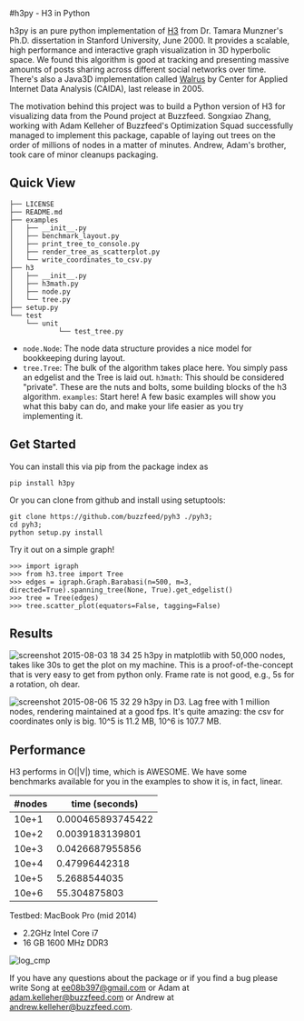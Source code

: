 #h3py - H3 in Python 

h3py is an pure python implementation of [H3](https://graphics.stanford.edu/papers/munzner_thesis/) from Dr. Tamara Munzner's Ph.D. dissertation in Stanford University, June 2000. It provides a scalable, high performance and interactive graph visualization in 3D hyperbolic space. We found this algorithm is good at tracking and presenting massive amounts of posts sharing across different social networks over time. There's also a Java3D implementation called [Walrus](https://www.caida.org/tools/visualization/walrus/) by Center for Applied Internet Data Analysis (CAIDA), last release in 2005.

The motivation behind this project was to build a Python version of H3 for visualizing data from the Pound project at Buzzfeed. Songxiao Zhang, working with Adam Kelleher of Buzzfeed's Optimization Squad successfully managed to implement this package, capable of laying out trees on the order of millions of nodes in a matter of minutes. Andrew, Adam's brother, took care of minor cleanups packaging. 

## Quick View
```
├── LICENSE
├── README.md
├── examples
│   ├── __init__.py
│   ├── benchmark_layout.py
│   ├── print_tree_to_console.py
│   ├── render_tree_as_scatterplot.py
│   └── write_coordinates_to_csv.py
├── h3
│   ├── __init__.py
│   ├── h3math.py
│   ├── node.py
│   └── tree.py
├── setup.py
└── test
    └── unit
            └── test_tree.py
```
* `node.Node`: The node data structure provides a nice model for bookkeeping during layout.<br>
* `tree.Tree`: The bulk of the algorithm takes place here. You simply pass an edgelist and the Tree is laid out. 
`h3math`: This should be considered "private". These are the nuts and bolts, some building blocks of the h3 algorithm. 
`examples`: Start here! A few basic examples will show you what this baby can do, and make your life easier as you try implementing it. 

## Get Started
You can install this via pip from the package index as 

```
pip install h3py
```

Or you can clone from github and install using setuptools:

```
git clone https://github.com/buzzfeed/pyh3 ./pyh3;
cd pyh3;
python setup.py install
```

Try it out on a simple graph!
```
>>> import igraph
>>> from h3.tree import Tree
>>> edges = igraph.Graph.Barabasi(n=500, m=3, directed=True).spanning_tree(None, True).get_edgelist()
>>> tree = Tree(edges)
>>> tree.scatter_plot(equators=False, tagging=False)
```

## Results
![screenshot 2015-08-03 18 34 25](https://cloud.githubusercontent.com/assets/4334970/9049302/87de9d04-3a0e-11e5-91a5-06fb0baba28b.png)
h3py in matplotlib with 50,000 nodes, takes like 30s to get the plot on my machine. This is a proof-of-the-concept that is very easy to get from python only. Frame rate is not good, e.g., 5s for a rotation, oh dear. 
<br>

![screenshot 2015-08-06 15 32 29](https://cloud.githubusercontent.com/assets/4334970/9142031/19579a34-3d0b-11e5-8560-1320bfd47525.jpg)
h3py in D3. Lag free with 1 million nodes, rendering maintained at a good fps. It's quite amazing: the csv for coordinates only is big. 10^5 is 11.2 MB, 10^6 is 107.7 MB.

## Performance
H3 performs in O(|V|) time, which is AWESOME. We have some benchmarks available for you in the examples to show it is, in fact, linear.  

| #nodes | time (seconds)    |
|--------|-------------------|
| 10e+1  | 0.000465893745422 |
| 10e+2  | 0.0039183139801   |
| 10e+3  | 0.0426687955856   |
| 10e+4  | 0.47996442318     |
| 10e+5  | 5.2688544035      |
| 10e+6  | 55.304875803      |

Testbed: MacBook Pro (mid 2014)
  - 2.2GHz Intel Core i7
  - 16 GB 1600 MHz DDR3

![log_cmp](https://cloud.githubusercontent.com/assets/4334970/17611401/e3d47084-6014-11e6-918d-535728ecea78.png)


If you have any questions about the package or if you find a bug please write Song at ee08b397@gmail.com or Adam at adam.kelleher@buzzfeed.com or Andrew at andrew.kelleher@buzzfeed.com. 
